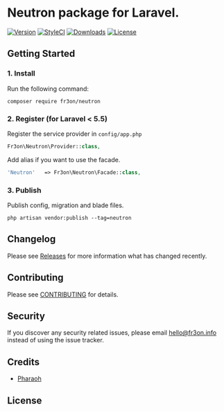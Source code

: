 # Neutron package for Laravel.

[![Version](https://poser.pugx.org/fr3on/neutron/v/stable.svg)](https://github.com/fr3on/neutron/releases)
[![StyleCI](https://styleci.io/repos/102290249/shield?style=flat&branch=master)](https://styleci.io/repos/102290249)
[![Downloads](https://poser.pugx.org/fr3on/neutron/d/total.svg)](https://github.com/fr3on/neutron)
[![License](https://poser.pugx.org/fr3on/neutron/license.svg)](LICENSE.md)

## Getting Started

### 1. Install

Run the following command:

```
composer require fr3on/neutron
```

### 2. Register (for Laravel < 5.5)

Register the service provider in ``config/app.php``

```php
Fr3on\Neutron\Provider::class,
```

Add alias if you want to use the facade.

```php
'Neutron'   => Fr3on\Neutron\Facade::class,
```

### 3. Publish

Publish config, migration and blade files.

```
php artisan vendor:publish --tag=neutron
```

## Changelog

Please see [Releases](../../releases) for more information what has changed recently.

## Contributing

Please see [CONTRIBUTING](CONTRIBUTING.md) for details.

## Security

If you discover any security related issues, please email hello@fr3on.info instead of using the issue tracker.

## Credits

- [Pharaoh](https://github.com/fr3on)

## License

